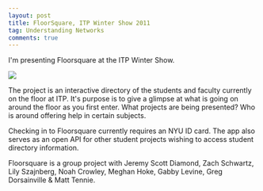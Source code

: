 ```yaml
---
layout: post
title: FloorSquare, ITP Winter Show 2011
tag: Understanding Networks
comments: true
---
```


I'm presenting Floorsquare at the ITP Winter Show.

![](http://sklise.s3.amazonaws.com/itp/floorsquare_winter_2011.png)

The project is an interactive directory of the students and faculty currently on the floor at ITP. It's purpose is to give a glimpse at what is going on around the floor as you first enter. What projects are being presented? Who is around offering help in certain subjects.

Checking in to Floorsquare currently requires an NYU ID card. The app also serves as an open API for other student projects wishing to access student directory information.

Floorsquare is a group project with Jeremy Scott Diamond, Zach Schwartz, Lily Szajnberg, Noah Crowley, Meghan Hoke, Gabby Levine, Greg Dorsainville & Matt Tennie.